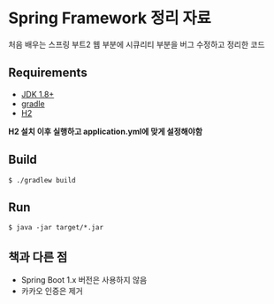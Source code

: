 # Spring Framework 정리 자료
처음 배우는 스프링 부트2 웹 부분에 시큐리티 부분을 버그 수정하고 정리한 코드

## Requirements
- [JDK 1.8+](https://www.oracle.com/technetwork/java/javase/downloads/jdk8-downloads-2133151.html)
- [gradle](https://gradle.org/)
- [H2](https://www.h2database.com/html/main.html)

**H2 설치 이후 실행하고 application.yml에 맞게 설정해야함**

## Build
```
$ ./gradlew build
```

## Run
```
$ java -jar target/*.jar
```

## 책과 다른 점
- Spring Boot 1.x 버전은 사용하지 않음
- 카카오 인증은 제거
